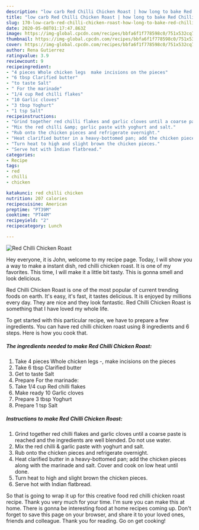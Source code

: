 ```yaml
---
description: "low carb Red Chilli Chicken Roast | how long to bake Red Chilli Chicken Roast"
title: "low carb Red Chilli Chicken Roast | how long to bake Red Chilli Chicken Roast"
slug: 170-low-carb-red-chilli-chicken-roast-how-long-to-bake-red-chilli-chicken-roast
date: 2020-05-08T01:17:47.863Z
image: https://img-global.cpcdn.com/recipes/bbfa6f1f778598c0/751x532cq70/red-chilli-chicken-roast-recipe-main-photo.jpg
thumbnail: https://img-global.cpcdn.com/recipes/bbfa6f1f778598c0/751x532cq70/red-chilli-chicken-roast-recipe-main-photo.jpg
cover: https://img-global.cpcdn.com/recipes/bbfa6f1f778598c0/751x532cq70/red-chilli-chicken-roast-recipe-main-photo.jpg
author: Rena Gutierrez
ratingvalue: 3.9
reviewcount: 9
recipeingredient:
- "4 pieces Whole chicken legs  make incisions on the pieces"
- "6 tbsp Clarified butter"
- "to taste Salt"
- " For the marinade"
- "1/4 cup Red chilli flakes"
- "10 Garlic cloves"
- "3 tbsp Yoghurt"
- "1 tsp Salt"
recipeinstructions:
- "Grind together red chilli flakes and garlic cloves until a coarse paste is reached and the ingredients are well blended. Do not use water."
- "Mix the red chilli &amp; garlic paste with yoghurt and salt."
- "Rub onto the chicken pieces and refrigerate overnight."
- "Heat clarified butter in a heavy-bottomed pan; add the chicken pieces along with the marinade and salt. Cover and cook on low heat until done."
- "Turn heat to high and slight brown the chicken pieces."
- "Serve hot with Indian flatbread."
categories:
- Recipe
tags:
- red
- chilli
- chicken

katakunci: red chilli chicken 
nutrition: 207 calories
recipecuisine: American
preptime: "PT39M"
cooktime: "PT44M"
recipeyield: "2"
recipecategory: Lunch

---
```



![Red Chilli Chicken Roast](https://img-global.cpcdn.com/recipes/bbfa6f1f778598c0/751x532cq70/red-chilli-chicken-roast-recipe-main-photo.jpg)

Hey everyone, it is John, welcome to my recipe page. Today, I will show you a way to make a instant dish, red chilli chicken roast. It is one of my favorites. This time, I will make it a little bit tasty. This is gonna smell and look delicious.

Red Chilli Chicken Roast is one of the most popular of current trending foods on earth. It's easy, it's fast, it tastes delicious. It is enjoyed by millions every day. They are nice and they look fantastic. Red Chilli Chicken Roast is something that I have loved my whole life.




To get started with this particular recipe, we have to prepare a few ingredients. You can have red chilli chicken roast using 8 ingredients and 6 steps. Here is how you cook that.

<!--inarticleads1-->

##### The ingredients needed to make Red Chilli Chicken Roast:

1. Take 4 pieces Whole chicken legs -, make incisions on the pieces
1. Take 6 tbsp Clarified butter
1. Get to taste Salt
1. Prepare  For the marinade:
1. Take 1/4 cup Red chilli flakes
1. Make ready 10 Garlic cloves
1. Prepare 3 tbsp Yoghurt
1. Prepare 1 tsp Salt




<!--inarticleads2-->

##### Instructions to make Red Chilli Chicken Roast:

1. Grind together red chilli flakes and garlic cloves until a coarse paste is reached and the ingredients are well blended. Do not use water.
1. Mix the red chilli &amp; garlic paste with yoghurt and salt.
1. Rub onto the chicken pieces and refrigerate overnight.
1. Heat clarified butter in a heavy-bottomed pan; add the chicken pieces along with the marinade and salt. Cover and cook on low heat until done.
1. Turn heat to high and slight brown the chicken pieces.
1. Serve hot with Indian flatbread.




So that is going to wrap it up for this creative food red chilli chicken roast recipe. Thank you very much for your time. I'm sure you can make this at home. There is gonna be interesting food at home recipes coming up. Don't forget to save this page on your browser, and share it to your loved ones, friends and colleague. Thank you for reading. Go on get cooking!

